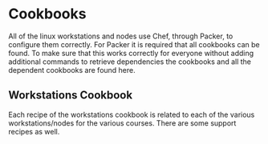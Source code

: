 # Cookbooks

All of the linux workstations and nodes use Chef, through Packer, to configure
them correctly. For Packer it is required that all cookbooks can be found. To
make sure that this works correctly for everyone without adding additional
commands to retrieve dependencies the cookbooks and all the dependent cookbooks
are found here.

## Workstations Cookbook

Each recipe of the workstations cookbook is related to each of the various
workstations/nodes for the various courses. There are some support recipes
as well.

